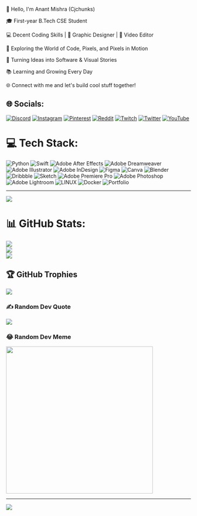 👋 Hello, I'm Anant Mishra (Cjchunks)

🎓 First-year B.Tech CSE Student

💻 Decent Coding Skills | 🎨 Graphic Designer | 🎥 Video Editor

🌟 Exploring the World of Code, Pixels, and Pixels in Motion

🚀 Turning Ideas into Software & Visual Stories

📚 Learning and Growing Every Day

🌐 Connect with me and let's build cool stuff together!
 
## 🌐 Socials:
[![Discord](https://img.shields.io/badge/Discord-%237289DA.svg?logo=discord&logoColor=white)](https://discord.gg/https://discord.gg/VQB9Y2Kq) [![Instagram](https://img.shields.io/badge/Instagram-%23E4405F.svg?logo=Instagram&logoColor=white)](https://instagram.com/cjchunks) [![Pinterest](https://img.shields.io/badge/Pinterest-%23E60023.svg?logo=Pinterest&logoColor=white)](https://pinterest.com/cjchunkss) [![Reddit](https://img.shields.io/badge/Reddit-%23FF4500.svg?logo=Reddit&logoColor=white)](https://reddit.com/user/cjchunks) [![Twitch](https://img.shields.io/badge/Twitch-%239146FF.svg?logo=Twitch&logoColor=white)](https://twitch.tv/cjchunks) [![Twitter](https://img.shields.io/badge/Twitter-%231DA1F2.svg?logo=Twitter&logoColor=white)](https://twitter.com/cjchunks) [![YouTube](https://img.shields.io/badge/YouTube-%23FF0000.svg?logo=YouTube&logoColor=white)](https://youtube.com/@UCpcImgn-RbhtTZiUAZBlulg) 

# 💻 Tech Stack:
![Python](https://img.shields.io/badge/python-3670A0?style=for-the-badge&logo=python&logoColor=ffdd54) ![Swift](https://img.shields.io/badge/swift-F54A2A?style=for-the-badge&logo=swift&logoColor=white) ![Adobe After Effects](https://img.shields.io/badge/Adobe%20After%20Effects-9999FF.svg?style=for-the-badge&logo=Adobe%20After%20Effects&logoColor=white) ![Adobe Dreamweaver](https://img.shields.io/badge/Adobe%20Dreamweaver-FF61F6.svg?style=for-the-badge&logo=Adobe%20Dreamweaver&logoColor=white) ![Adobe Illustrator](https://img.shields.io/badge/adobeillustrator-%23FF9A00.svg?style=for-the-badge&logo=adobeillustrator&logoColor=white) ![Adobe InDesign](https://img.shields.io/badge/Adobe%20InDesign-49021F?style=for-the-badge&logo=adobeindesign&logoColor=white) 	![Figma](https://img.shields.io/badge/figma-%23F24E1E.svg?style=for-the-badge&logo=figma&logoColor=white) ![Canva](https://img.shields.io/badge/Canva-%2300C4CC.svg?style=for-the-badge&logo=Canva&logoColor=white) ![Blender](https://img.shields.io/badge/blender-%23F5792A.svg?style=for-the-badge&logo=blender&logoColor=white) ![Dribbble](https://img.shields.io/badge/Dribbble-EA4C89?style=for-the-badge&logo=dribbble&logoColor=white) ![Sketch](https://img.shields.io/badge/Sketch-FFB387?style=for-the-badge&logo=sketch&logoColor=black) ![Adobe Premiere Pro](https://img.shields.io/badge/Adobe%20Premiere%20Pro-9999FF.svg?style=for-the-badge&logo=Adobe%20Premiere%20Pro&logoColor=white) ![Adobe Photoshop](https://img.shields.io/badge/adobephotoshop-%2331A8FF.svg?style=for-the-badge&logo=adobephotoshop&logoColor=white) ![Adobe Lightroom](https://img.shields.io/badge/Adobe%20Lightroom-31A8FF.svg?style=for-the-badge&logo=Adobe%20Lightroom&logoColor=white) ![LINUX](https://img.shields.io/badge/Linux-FCC624?style=for-the-badge&logo=linux&logoColor=black) ![Docker](https://img.shields.io/badge/docker-%230db7ed.svg?style=for-the-badge&logo=docker&logoColor=white) ![Portfolio](https://img.shields.io/badge/Portfolio-%23000000.svg?style=for-the-badge&logo=firefox&logoColor=#FF7139)

---
[![](https://visitcount.itsvg.in/api?id=cjchunks&icon=0&color=0)](https://visitcount.itsvg.in)

<!-- Proudly created with GPRM ( https://gprm.itsvg.in ) -->
# 📊 GitHub Stats:
![](https://github-readme-stats.vercel.app/api?username=cjchunks&theme=synthwave&hide_border=false&include_all_commits=false&count_private=false)<br/>
![](https://github-readme-streak-stats.herokuapp.com/?user=cjchunks&theme=synthwave&hide_border=false)<br/>
![](https://github-readme-stats.vercel.app/api/top-langs/?username=cjchunks&theme=synthwave&hide_border=false&include_all_commits=false&count_private=false&layout=compact)

## 🏆 GitHub Trophies
![](https://github-profile-trophy.vercel.app/?username=cjchunks&theme=radical&no-frame=false&no-bg=true&margin-w=4)

### ✍️ Random Dev Quote
![](https://quotes-github-readme.vercel.app/api?type=horizontal&theme=radical)

### 😂 Random Dev Meme
<img src='https://randommeme-five.vercel.app/' style="height: 400px;"/>

---
[![](https://visitcount.itsvg.in/api?id=cjchunks&icon=0&color=0)](https://visitcount.itsvg.in)

<!-- Proudly created with GPRM ( https://gprm.itsvg.in ) -->
